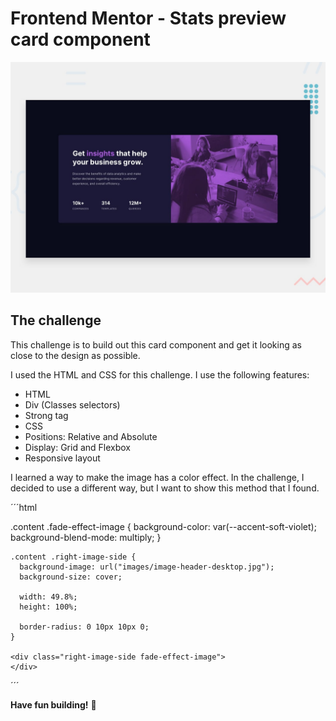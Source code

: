 # Frontend Mentor - Stats preview card component

![Design preview for the Stats preview card component coding challenge](./design/desktop-preview.jpg)

## The challenge

This challenge is to build out this card component and get it looking as close to the design as possible. 

I used the HTML and CSS for this challenge. I use the following features:
* HTML 
* Div (Classes selectors)
* Strong tag
* CSS
* Positions: Relative and Absolute
* Display: Grid and Flexbox
* Responsive layout

I learned a way to make the image has a color effect. In the challenge, I decided to use a different way, 
but I want to show this method that I found.

´´´html
  <!-- Another solution -->
  .content .fade-effect-image {
      background-color: var(--accent-soft-violet);
      background-blend-mode: multiply;
    }

    .content .right-image-side {
      background-image: url("images/image-header-desktop.jpg");
      background-size: cover;

      width: 49.8%;
      height: 100%;

      border-radius: 0 10px 10px 0;
    }

    <div class="right-image-side fade-effect-image">
    </div>
 
´´´

**Have fun building!** 🚀